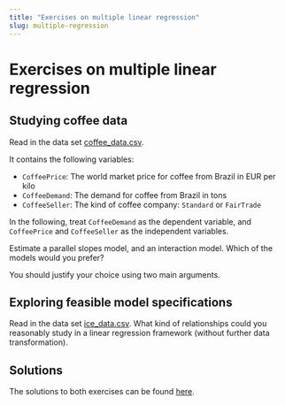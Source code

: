 ```yaml
---
title: "Exercises on multiple linear regression"
slug: multiple-regression
---
```


# Exercises on multiple linear regression

## Studying coffee data

Read in the data set [coffee_data.csv](coffee_data.csv). 

It contains the following variables:

* `CoffeePrice`: The world market price for coffee from Brazil in EUR per kilo 
* `CoffeeDemand`: The demand for coffee from Brazil in tons
* `CoffeeSeller`: The kind of coffee company: `Standard` or `FairTrade`

In the following, treat `CoffeeDemand` as the dependent variable, 
and `CoffeePrice` and `CoffeeSeller` as the independent variables.

Estimate a parallel slopes model, and an interaction model.
Which of the models would you prefer? 

You should justify your choice using two main arguments.

## Exploring feasible model specifications

Read in the data set [ice_data.csv](ice_data.csv).
What kind of relationships could you reasonably study in a linear regression
framework (without further data transformation).

## Solutions

The solutions to both exercises can be found
[here](https://gist.github.com/graebnerc/e63dd4d15f314bc565eac8e617c9bef6).
